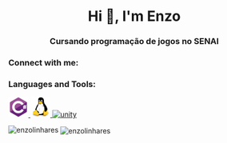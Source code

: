 <h1 align="center">Hi 👋, I'm Enzo</h1>
<h3 align="center">Cursando programação de jogos no SENAI</h3>

<h3 align="left">Connect with me:</h3>
<p align="left">
</p>

<h3 align="left">Languages and Tools:</h3>
<p align="left"> <a href="https://www.w3schools.com/cs/" target="_blank" rel="noreferrer"> <img src="https://raw.githubusercontent.com/devicons/devicon/master/icons/csharp/csharp-original.svg" alt="csharp" width="40" height="40"/> </a> <a href="https://www.linux.org/" target="_blank" rel="noreferrer"> <img src="https://raw.githubusercontent.com/devicons/devicon/master/icons/linux/linux-original.svg" alt="linux" width="40" height="40"/> </a> <a href="https://unity.com/" target="_blank" rel="noreferrer"> <img src="https://www.vectorlogo.zone/logos/unity3d/unity3d-icon.svg" alt="unity" width="40" height="40"/> </a> </p>

<p><img align="left" src="https://github-readme-stats.vercel.app/api/top-langs?username=enzolinhares&show_icons=true&locale=en&layout=compact" alt="enzolinhares" /></p>

<p>&nbsp;<img align="center" src="https://github-readme-stats.vercel.app/api?username=enzolinhares&show_icons=true&title_color=e5e907&text_color=1fa01c&bg_color=000000&hide_border=true&locale=en" alt="enzolinhares" /></p>
